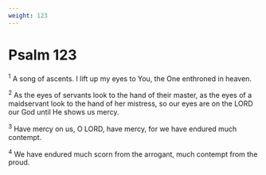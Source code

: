 ```yaml
---
weight: 123
---
```


# Psalm 123

<sup>1</sup> A song of ascents. I lift up my eyes to You, the One enthroned in heaven. 

<sup>2</sup> As the eyes of servants look to the hand of their master, as the eyes of a maidservant look to the hand of her mistress, so our eyes are on the LORD our God until He shows us mercy. 

<sup>3</sup> Have mercy on us, O LORD, have mercy, for we have endured much contempt. 

<sup>4</sup> We have endured much scorn from the arrogant, much contempt from the proud. 


